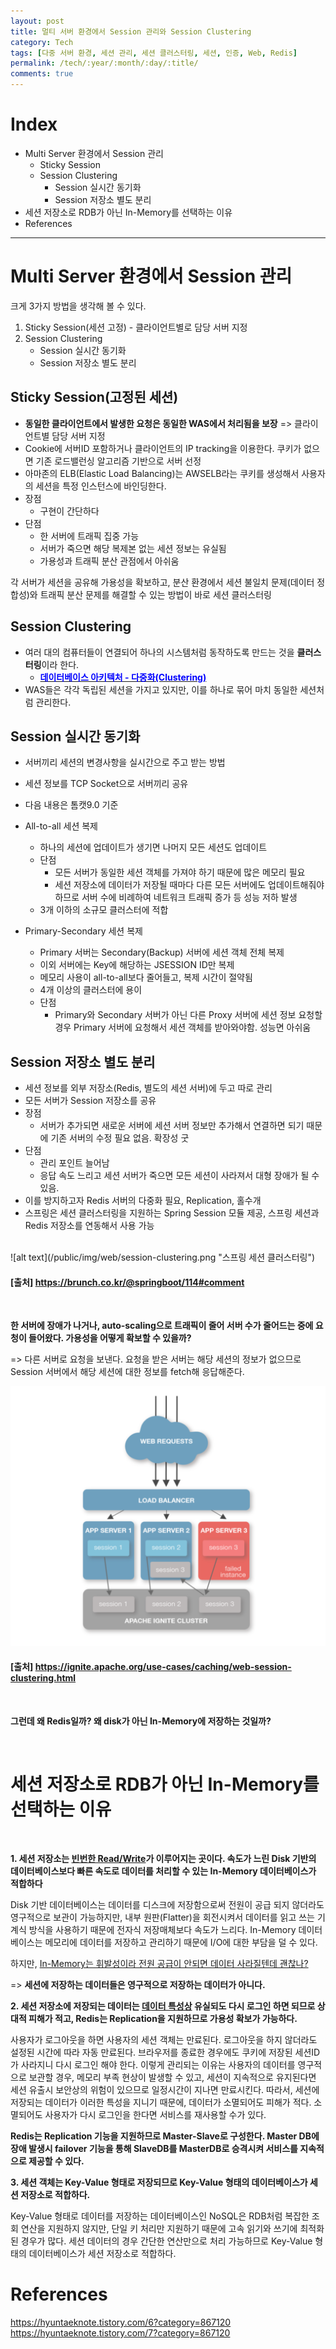 ```yaml
---
layout: post
title: 멀티 서버 환경에서 Session 관리와 Session Clustering
category: Tech
tags: [다중 서버 환경, 세션 관리, 세션 클러스터링, 세션, 인증, Web, Redis]
permalink: /tech/:year/:month/:day/:title/
comments: true
---
```


# Index

- Multi Server 환경에서 Session 관리
  - Sticky Session
  - Session Clustering
    - Session 실시간 동기화
    - Session 저장소 별도 분리
- 세션 저장소로 RDB가 아닌 In-Memory를 선택하는 이유
- References

---

# Multi Server 환경에서 Session 관리

크게 3가지 방법을 생각해 볼 수 있다.

1. Sticky Session(세션 고정) - 클라이언트별로 담당 서버 지정
2. Session Clustering
   - Session 실시간 동기화
   - Session 저장소 별도 분리

## Sticky Session(고정된 세션)

- **동일한 클라이언트에서 발생한 요청은 동일한 WAS에서 처리됨을 보장** => 클라이언트별 담당 서버 지정
- Cookie에 서버ID 포함하거나 클라이언트의 IP tracking을 이용한다. 쿠키가 없으면 기존 로드밸런싱 알고리즘 기반으로 서버 선정
- 아마존의 ELB(Elastic Load Balancing)는 AWSELB라는 쿠키를 생성해서 사용자의 세션을 특정 인스턴스에 바인딩한다.
- 장점
  - 구현이 간단하다
- 단점
  - 한 서버에 트래픽 집중 가능
  - 서버가 죽으면 해당 복제본 없는 세션 정보는 유실됨
  - 가용성과 트래픽 분산 관점에서 아쉬움

각 서버가 세션을 공유해 가용성을 확보하고, 분산 환경에서 세션 불일치 문제(데이터 정합성)와 트래픽 분산 문제를 해결할 수 있는 방법이 바로 세션 클러스터링

## Session Clustering

- 여러 대의 컴퓨터들이 연결되어 하나의 시스템처럼 동작하도록 만드는 것을 **클러스터링**이라 한다.
  - [<span style="color:blue">**데이터베이스 아키텍처 - 다중화(Clustering)**</span> ](<https://yjna2316.github.io/database/2020/12/12/DB-archi-%EB%8B%A4%EC%A4%91%ED%99%94(%ED%81%B4%EB%9F%AC%EC%8A%A4%ED%84%B0%EB%A7%81)/>)
- WAS들은 각각 독립된 세션을 가지고 있지만, 이를 하나로 묶어 마치 동일한 세션처럼 관리한다.

## Session 실시간 동기화

- 서버끼리 세션의 변경사항을 실시간으로 주고 받는 방법
- 세션 정보를 TCP Socket으로 서버끼리 공유
- 다음 내용은 톰캣9.0 기준

- All-to-all 세션 복제

  - 하나의 세션에 업데이트가 생기면 나머지 모든 세션도 업데이트
  - 단점
    - 모든 서버가 동일한 세션 객체를 가져야 하기 때문에 많은 메모리 필요
    - 세션 저장소에 데이터가 저장될 때마다 다른 모든 서버에도 업데이트해줘야 하므로 서버 수에 비례하여 네트워크 트래픽 증가 등 성능 저하 발생
  - 3개 이하의 소규모 클러스터에 적합

- Primary-Secondary 세션 복제
  - Primary 서버는 Secondary(Backup) 서버에 세션 객체 전체 복제
  - 이외 서버에는 Key에 해당하는 JSESSION ID만 복제
  - 메모리 사용이 all-to-all보다 줄어들고, 복제 시간이 절약됨
  - 4개 이상의 클러스터에 용이
  - 단점
    - Primary와 Secondary 서버가 아닌 다른 Proxy 서버에 세션 정보 요청할 경우 Primary 서버에 요청해서 세션 객체를 받아와야함. 성능면 아쉬움

## Session 저장소 별도 분리

- 세션 정보를 외부 저장소(Redis, 별도의 세션 서버)에 두고 따로 관리
- 모든 서버가 Session 저장소를 공유
- 장점
  - 서버가 추가되면 새로운 서버에 세션 서버 정보만 추가해서 연결하면 되기 때문에 기존 서버의 수정 필요 없음. 확장성 굿
- 단점
  - 관리 포인트 늘어남
  - 응답 속도 느리고 세션 서버가 죽으면 모든 세션이 사라져서 대형 장애가 될 수 있음.
- 이를 방지하고자 Redis 서버의 다중화 필요, Replication, 홀수개
- 스프링은 세션 클러스터링을 지원하는 Spring Session 모듈 제공, 스프링 세션과 Redis 저장소를 연동해서 사용 가능

<br>
  ![alt text](/public/img/web/session-clustering.png "스프링 세션 클러스터링")

#### [출처] https://brunch.co.kr/@springboot/114#comment

<br>

**한 서버에 장애가 나거나, auto-scaling으로 트래픽이 줄어 서버 수가 줄어드는 중에 요청이 들어왔다. 가용성을 어떻게 확보할 수 있을까?**

=> 다른 서버로 요청을 보낸다. 요청을 받은 서버는 해당 세션의 정보가 없으므로 Session 서버에서 해당 세션에 대한 정보를 fetch해 응답해준다.

![alt text](/public/img/web/session-clustering-apache.png "web session clustering")

#### [출처] https://ignite.apache.org/use-cases/caching/web-session-clustering.html

<br>

**그런데 왜 Redis일까? 왜 disk가 아닌 In-Memory에 저장하는 것일까?**

<br>

# 세션 저장소로 RDB가 아닌 In-Memory를 선택하는 이유

<br>

**1. 세션 저장소는 <u>빈번한 Read/Write</u>가 이루어지는 곳이다. 속도가 느린 Disk 기반의 데이터베이스보다 빠른 속도로 데이터를 처리할 수 있는 In-Memory 데이터베이스가 적합하다**

Disk 기반 데이터베이스는 데이터를 디스크에 저장함으로써 전원이 공급 되지 않더라도 영구적으로 보관이 가능하지만, 내부 원판(Flatter)을 회전시켜서 데이터를 읽고 쓰는 기계식 방식을 사용하기 때문에 전자식 저장매체보다 속도가 느리다. In-Memory 데이터베이스는 메모리에 데이터를 저장하고 관리하기 때문에 I/O에 대한 부담을 덜 수 있다.

하지만, <u>In-Memory는 휘발성이라 전원 공급이 안되면 데이터 사라질텐데 괜찮나?</u>

=> **세션에 저장하는 데이터들은 영구적으로 저장하는 데이터가 아니다.**

**2. 세션 저장소에 저장되는 데이터는 <u>데이터 특성상</u> 유실되도 다시 로그인 하면 되므로 상대적 피해가 적고, Redis는 Replication을 지원하므로 가용성 확보가 가능하다.**

사용자가 로그아웃을 하면 사용자의 세션 객체는 만료된다. 로그아웃을 하지 않더라도 설정된 시간에 따라 자동 만료된다. 브라우저를 종료한 경우에도 쿠키에 저장된 세션ID가 사라지니 다시 로그인 해야 한다. 이렇게 관리되는 이유는 사용자의 데이터를 영구적으로 보관할 경우, 메모리 부족 현상이 발생할 수 있고, 세션이 지속적으로 유지된다면 세션 유출시 보안상의 위험이 있으므로 일정시간이 지나면 만료시킨다. 따라서, 세션에 저장되는 데이터가 이러한 특성을 지니기 때문에, 데이터가 소멸되어도 피해가 적다. 소멸되어도 사용자가 다시 로그인을 한다면 서비스를 재사용할 수가 있다.

**Redis는 Replication 기능을 지원하므로 Master-Slave로 구성한다. Master DB에 장애 발생시 failover 기능을 통해 SlaveDB를 MasterDB로 승격시켜 서비스를 지속적으로 제공할 수 있다.**

**3. 세션 객체는 Key-Value 형태로 저장되므로 Key-Value 형태의 데이터베이스가 세션 저장소로 적합하다.**

Key-Value 형태로 데이터를 저장하는 데이터베이스인 NoSQL은 RDB처럼 복잡한 조회 연산을 지원하지 않지만, 단일 키 처리만 지원하기 때문에 고속 읽기와 쓰기에 최적화된 경우가 많다. 세션 데이터의 경우 간단한 연산만으로 처리 가능하므로 Key-Value 형태의 데이터베이스가 세션 저장소로 적합하다.

# References

https://hyuntaeknote.tistory.com/6?category=867120<br>
https://hyuntaeknote.tistory.com/7?category=867120
